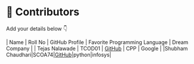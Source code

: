 # 👥 Contributors

Add your details below 👇

| Name | Roll No | GitHub Profile | Favorite Programming Language | Dream Company |
| Tejas Nalawade | TCOD01 | [GitHub](https://github.com/Tejas-Santosh-Nalawade) | CPP | Google |
|Shubham Chaudhari|SCOA74|[GitHub](https://github.com/shubham5400E)|python|infosys|
